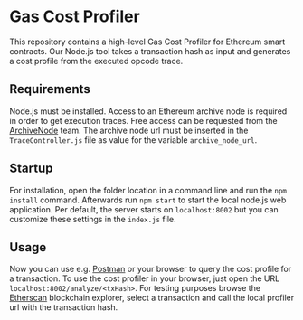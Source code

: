 # Gas Cost Profiler

This repository contains a high-level Gas Cost Profiler for Ethereum smart contracts.
Our Node.js tool takes a transaction hash as input and generates a cost profile from the executed opcode trace.

## Requirements
Node.js must be installed.
Access to an Ethereum archive node is required in order to get execution traces. Free access can be requested from the [ArchiveNode](https://archivenode.io/) team. The archive node url must be inserted in the ```TraceController.js``` file as value for the variable ```archive_node_url```.

## Startup
For installation, open the folder location in a command line and run the ```npm install``` command.
Afterwards run ```npm start``` to start the local node.js web application.
Per default, the server starts on ```localhost:8002``` but you can customize these settings in the ```index.js``` file.

## Usage
Now you can use e.g. [Postman](https://www.postman.com/) or your browser to query the cost profile for a transaction.
To use the cost profiler in your browser, just open the URL ```localhost:8002/analyze/<txHash>```.
For testing purposes browse the [Etherscan](https://etherscan.io/txs) blockchain explorer, select a transaction and call the local profiler url with the transaction hash.


